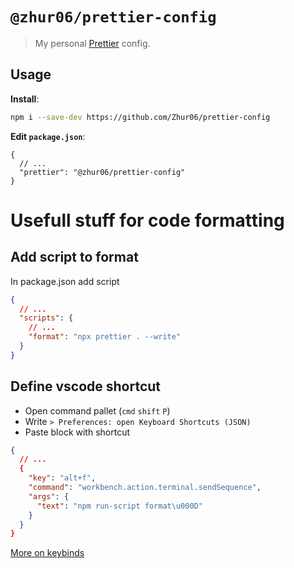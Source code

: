 # `@zhur06/prettier-config`

> My personal [Prettier](https://prettier.io) config.

## Usage

**Install**:

```bash
npm i --save-dev https://github.com/Zhur06/prettier-config
```

**Edit `package.json`**:

```jsonc
{
  // ...
  "prettier": "@zhur06/prettier-config"
}
```


# Usefull stuff for code formatting

## Add script to format

In package.json add script

```json
{
  // ...
  "scripts": {
    // ...
    "format": "npx prettier . --write"
  }
}
```

## Define vscode shortcut

- Open command pallet (`cmd` `shift` `P`)
- Write `> Preferences: open Keyboard Shortcuts (JSON)`
- Paste block with shortcut

```json
{
  // ...
  {
    "key": "alt+f",
    "command": "workbench.action.terminal.sendSequence",
    "args": {
      "text": "npm run-script format\u000D"
    }
  }
}
```
[More on keybinds](https://code.visualstudio.com/docs/getstarted/keybindings)
